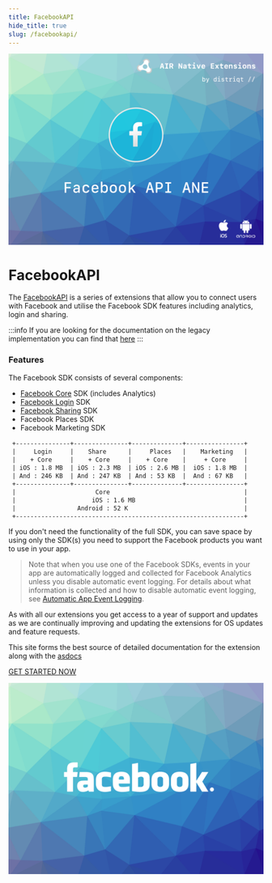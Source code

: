 ```yaml
---
title: FacebookAPI
hide_title: true
slug: /facebookapi/
---
```


![](images/hero.png)

# FacebookAPI

The [FacebookAPI](https://airnativeextensions.com/extension/com.distriqt.FacebookAPI) is a series of extensions that allow you to connect users with Facebook and utilise the Facebook SDK features including analytics, login and sharing.


:::info
If you are looking for the documentation on the legacy implementation you can find that [here](../facebookapi-legacy/)
:::

### Features

The Facebook SDK consists of several components:

- [Facebook Core](core/overview) SDK (includes Analytics)
- [Facebook Login](login/overview) SDK
- [Facebook Sharing](share/overview) SDK
- Facebook Places SDK
- Facebook Marketing SDK


```
 +---------------+---------------+--------------+----------------+
 |     Login     |    Share      |     Places   |    Marketing   |
 |    + Core     |    + Core     |    + Core    |     + Core     |
 | iOS : 1.8 MB  | iOS : 2.3 MB  | iOS : 2.6 MB |  iOS : 1.8 MB  |
 | And : 246 KB  | And : 247 KB  | And : 53 KB  |  And : 67 KB   |
 +---------------+---------------+--------------+----------------+
 |                      Core                                     |
 |                     iOS : 1.6 MB                              |
 |                 Android : 52 K                                |
 +---------------------------------------------------------------+
```



If you don't need the functionality of the full SDK, you can save space by using only the SDK(s) you need to support the Facebook products you want to use in your app.

>
> Note that when you use one of the Facebook SDKs, events in your app are automatically logged and collected for Facebook Analytics unless you disable automatic event logging. For details about what information is collected and how to disable automatic event logging, see [Automatic App Event Logging](core/app-events/automatic-logging).
>


As with all our extensions you get access to a year of support and updates as we are continually improving and updating the extensions for OS updates and feature requests.


This site forms the best source of detailed documentation for the extension along with the [asdocs](https://docs.airnativeextensions.com/asdocs/facebookapi/)

[GET STARTED NOW](get-started)

![](images/promo.png)